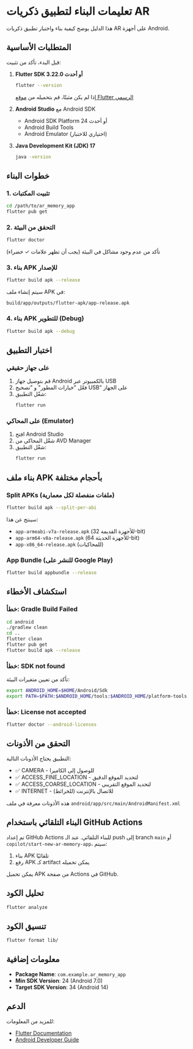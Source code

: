 # تعليمات البناء لتطبيق ذكريات AR

هذا الدليل يوضح كيفية بناء واختبار تطبيق ذكريات AR على أجهزة Android.

## المتطلبات الأساسية

قبل البدء، تأكد من تثبيت:

1. **Flutter SDK 3.22.0 أو أحدث**
   ```bash
   flutter --version
   ```
   
   إذا لم يكن مثبتًا، قم بتحميله من [موقع Flutter الرسمي](https://docs.flutter.dev/get-started/install)

2. **Android Studio** مع Android SDK
   - Android SDK Platform 24 أو أحدث
   - Android Build Tools
   - Android Emulator (اختياري للاختبار)

3. **Java Development Kit (JDK) 17**
   ```bash
   java -version
   ```

## خطوات البناء

### 1. تثبيت المكتبات

```bash
cd /path/to/ar_memory_app
flutter pub get
```

### 2. التحقق من البيئة

```bash
flutter doctor
```

تأكد من عدم وجود مشاكل في البيئة (يجب أن تظهر علامات ✓ خضراء)

### 3. بناء APK للإصدار

```bash
flutter build apk --release
```

سيتم إنشاء ملف APK في:
```
build/app/outputs/flutter-apk/app-release.apk
```

### 4. بناء APK للتطوير (Debug)

```bash
flutter build apk --debug
```

## اختبار التطبيق

### على جهاز حقيقي

1. قم بتوصيل جهاز Android بالكمبيوتر عبر USB
2. فعّل "خيارات المطور" و "تصحيح USB" على الجهاز
3. شغّل التطبيق:
   ```bash
   flutter run
   ```

### على المحاكي (Emulator)

1. افتح Android Studio
2. شغّل المحاكي من AVD Manager
3. شغّل التطبيق:
   ```bash
   flutter run
   ```

## بناء ملف APK بأحجام مختلفة

### Split APKs (ملفات منفصلة لكل معمارية)

```bash
flutter build apk --split-per-abi
```

سينتج عن هذا:
- `app-armeabi-v7a-release.apk` (للأجهزة القديمة 32-bit)
- `app-arm64-v8a-release.apk` (للأجهزة الحديثة 64-bit)
- `app-x86_64-release.apk` (للمحاكيات)

### App Bundle (للنشر على Google Play)

```bash
flutter build appbundle --release
```

## استكشاف الأخطاء

### خطأ: Gradle Build Failed

```bash
cd android
./gradlew clean
cd ..
flutter clean
flutter pub get
flutter build apk --release
```

### خطأ: SDK not found

تأكد من تعيين متغيرات البيئة:
```bash
export ANDROID_HOME=$HOME/Android/Sdk
export PATH=$PATH:$ANDROID_HOME/tools:$ANDROID_HOME/platform-tools
```

### خطأ: License not accepted

```bash
flutter doctor --android-licenses
```

## التحقق من الأذونات

التطبيق يحتاج الأذونات التالية:
- ✅ CAMERA - للوصول إلى الكاميرا
- ✅ ACCESS_FINE_LOCATION - لتحديد الموقع الدقيق
- ✅ ACCESS_COARSE_LOCATION - لتحديد الموقع التقريبي
- ✅ INTERNET - للاتصال بالإنترنت (للخرائط)

هذه الأذونات معرفة في ملف `android/app/src/main/AndroidManifest.xml`

## البناء التلقائي باستخدام GitHub Actions

تم إعداد GitHub Actions للبناء التلقائي. عند الـ push إلى branch `main` أو `copilot/start-new-ar-memory-app`، سيتم:
1. بناء APK تلقائيًا
2. رفع APK كـ artifact يمكن تحميله

يمكن تحميل APK من صفحة Actions في GitHub.

## تحليل الكود

```bash
flutter analyze
```

## تنسيق الكود

```bash
flutter format lib/
```

## معلومات إضافية

- **Package Name**: `com.example.ar_memory_app`
- **Min SDK Version**: 24 (Android 7.0)
- **Target SDK Version**: 34 (Android 14)

## الدعم

للمزيد من المعلومات:
- [Flutter Documentation](https://docs.flutter.dev/)
- [Android Developer Guide](https://developer.android.com/)
